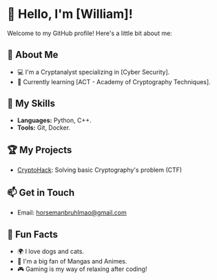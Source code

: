 # 👋 Hello, I'm [William]!

Welcome to my GitHub profile! Here's a little bit about me:

## 🌟 About Me
- 💻 I'm a Cryptanalyst specializing in [Cyber Security].
- 🌱 Currently learning [ACT - Academy of Cryptography Techniques].

## 🚀 My Skills
- **Languages:** Python, C++.
- **Tools:** Git, Docker.

## 🏆 My Projects
- [CryptoHack](https://github.com/William69-svg/CRYPTOHACK): Solving basic Cryptography's problem (CTF)

## 📫 Get in Touch
- Email: horsemanbruhlmao@gmail.com

## 🎉 Fun Facts
- 🌍 I love dogs and cats.
- 📖 I'm a big fan of Mangas and Animes.
- 🎮 Gaming is my way of relaxing after coding!
